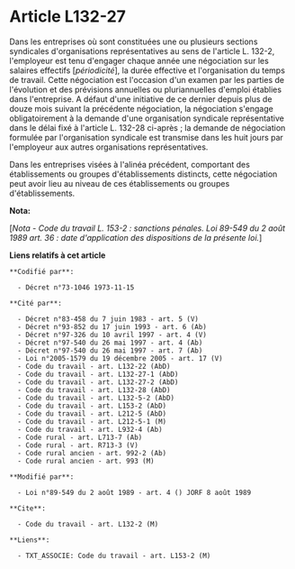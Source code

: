 # Article L132-27

Dans les entreprises où sont constituées une ou plusieurs sections syndicales d'organisations représentatives au sens de
l'article L. 132-2, l'employeur est tenu d'engager chaque année une négociation sur les salaires effectifs [*périodicité*],
la durée effective et l'organisation du temps de travail. Cette négociation est l'occasion d'un examen par les parties de
l'évolution et des prévisions annuelles ou pluriannuelles d'emploi établies dans l'entreprise. A défaut d'une initiative de
ce dernier depuis plus de douze mois suivant la précédente négociation, la négociation s'engage obligatoirement à la demande
d'une organisation syndicale représentative dans le délai fixé à l'article L. 132-28 ci-après ; la demande de négociation
formulée par l'organisation syndicale est transmise dans les huit jours par l'employeur aux autres organisations
représentatives.

Dans les entreprises visées à l'alinéa précédent, comportant des établissements ou groupes d'établissements distincts, cette
négociation peut avoir lieu au niveau de ces établissements ou groupes d'établissements.

**Nota:**

[*Nota - Code du travail L. 153-2 : sanctions pénales. Loi 89-549 du 2 août 1989 art. 36 : date d'application des
dispositions de la présente loi.*]

**Liens relatifs à cet article**

	**Codifié par**:

	  - Décret n°73-1046 1973-11-15

	**Cité par**:

	  - Décret n°83-458 du 7 juin 1983 - art. 5 (V)
	  - Décret n°93-852 du 17 juin 1993 - art. 6 (Ab)
	  - Décret n°97-326 du 10 avril 1997 - art. 4 (V)
	  - Décret n°97-540 du 26 mai 1997 - art. 4 (Ab)
	  - Décret n°97-540 du 26 mai 1997 - art. 7 (Ab)
	  - Loi n°2005-1579 du 19 décembre 2005 - art. 17 (V)
	  - Code du travail - art. L132-22 (AbD)
	  - Code du travail - art. L132-27-1 (AbD)
	  - Code du travail - art. L132-27-2 (AbD)
	  - Code du travail - art. L132-28 (AbD)
	  - Code du travail - art. L132-5-2 (AbD)
	  - Code du travail - art. L153-2 (AbD)
	  - Code du travail - art. L212-5 (AbD)
	  - Code du travail - art. L212-5-1 (M)
	  - Code du travail - art. L932-4 (Ab)
	  - Code rural - art. L713-7 (Ab)
	  - Code rural - art. R713-3 (V)
	  - Code rural ancien - art. 992-2 (Ab)
	  - Code rural ancien - art. 993 (M)

	**Modifié par**:

	  - Loi n°89-549 du 2 août 1989 - art. 4 () JORF 8 août 1989

	**Cite**:

	  - Code du travail - art. L132-2 (M)

	**Liens**:

	  - TXT_ASSOCIE: Code du travail - art. L153-2 (M)
